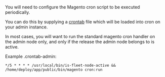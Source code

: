 You will need to configure the Magento cron script to be executed periodically.

You can do this by supplying a [crontab](/configuring-magento-2-for-fleet/customisation/#providing-a-crontab)
file which will be loaded into cron on your admin instance.

In most cases, you will want to run the standard magento cron handler on the
admin node only, and only if the release the admin node belongs to is active.

Example .crontab-admin:

```
*/5 * * * * /usr/local/bin/is-fleet-node-active && /home/deploy/app/public/bin/magento cron:run
```
